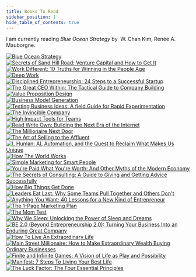 ```yaml
---
title: Books To Read
sidebar_position: 1
hide_table_of_contents: true
---
```


I am currently reading *Blue Ocean Strategy* by  W. Chan Kim, Renée A. Mauborgne.

<div class="mx-auto mt-8 grid grid-cols-1 md:grid-cols-2">
  <div class="my-2 mx-2 p-2 flex flex-col gap-2 rounded border-[#a5a5a5] max-w-45">    <div class="border-[1px]"><a href="" class="hover:underline">      <img src="https://m.media-amazon.com/images/I/91YCWH4jFdL._SL1500_.jpg" alt="Blue Ocean Strategy" class="object-cover hover:drop-shadow-lg" />      </a>    </div>  </div>
  <div class="my-2 mx-2 p-2 flex flex-col gap-2 rounded border-[#a5a5a5] max-w-45">    <div class="border-[1px]"><a href="" class="hover:underline">      <img src="https://m.media-amazon.com/images/I/712E5y5-5nL._SL1500_.jpg" alt="Secrets of Sand Hill Road: Venture Capital and How to Get It" class="object-cover hover:drop-shadow-lg" />      </a>    </div>  </div>
  <div class="my-2 mx-2 p-2 flex flex-col gap-2 rounded border-[#a5a5a5] max-w-45">    <div class="border-[1px]"><a href="" class="hover:underline">      <img src="https://m.media-amazon.com/images/I/61IVPUGbpzL._SL1500_.jpg" alt="Work Different: 10 Truths for Winning in the People Age" class="object-cover hover:drop-shadow-lg" />      </a>    </div>  </div>
  <div class="my-2 mx-2 p-2 flex flex-col gap-2 rounded border-[#a5a5a5] max-w-45">    <div class="border-[1px]"><a href="" class="hover:underline">      <img src="https://m.media-amazon.com/images/I/71nr94F1kOL._SL1500_.jpg" alt="Deep Work" class="object-cover hover:drop-shadow-lg" />      </a>    </div>  </div>
  <div class="my-2 mx-2 p-2 flex flex-col gap-2 rounded border-[#a5a5a5] max-w-45">    <div class="border-[1px]"><a href="" class="hover:underline">      <img src="https://m.media-amazon.com/images/I/41uBjDJsAAL._SX342_SY445_.jpg" alt="Disciplined Entrepreneurship: 24 Steps to a Successful Startup" class="object-cover hover:drop-shadow-lg" />      </a>    </div>  </div>
  <div class="my-2 mx-2 p-2 flex flex-col gap-2 rounded border-[#a5a5a5] max-w-45">    <div class="border-[1px]"><a href="" class="hover:underline">      <img src="https://m.media-amazon.com/images/I/61K+LNADrLL._SL1360_.jpg" alt="The Great CEO Within: The Tactical Guide to Company Building" class="object-cover hover:drop-shadow-lg" />      </a>    </div>  </div>
  <div class="my-2 mx-2 p-2 flex flex-col gap-2 rounded border-[#a5a5a5] max-w-45">    <div class="border-[1px]"><a href="" class="hover:underline">      <img src="https://m.media-amazon.com/images/I/81MOhLzbF1L._SL1500_.jpg" alt="Value Proposition Design" class="object-cover hover:drop-shadow-lg" />      </a>    </div>  </div>
  <div class="my-2 mx-2 p-2 flex flex-col gap-2 rounded border-[#a5a5a5] max-w-45">    <div class="border-[1px]"><a href="" class="hover:underline">      <img src="https://m.media-amazon.com/images/I/71erqUGX3cL._SL1425_.jpg" alt="Business Model Generation" class="object-cover hover:drop-shadow-lg" />      </a>    </div>  </div>
  <div class="my-2 mx-2 p-2 flex flex-col gap-2 rounded border-[#a5a5a5] max-w-45">    <div class="border-[1px]"><a href="" class="hover:underline">      <img src="https://m.media-amazon.com/images/I/81YG0Bpw3mL._SL1500_.jpg" alt="Testing Business Ideas: A field Guide for Rapid Experimentation" class="object-cover hover:drop-shadow-lg" />      </a>    </div>  </div>
  <div class="my-2 mx-2 p-2 flex flex-col gap-2 rounded border-[#a5a5a5] max-w-45">    <div class="border-[1px]"><a href="" class="hover:underline">      <img src="https://m.media-amazon.com/images/I/818bmb2pRxL._SL1500_.jpg" alt="The Invincible Company" class="object-cover hover:drop-shadow-lg" />      </a>    </div>  </div>
  <div class="my-2 mx-2 p-2 flex flex-col gap-2 rounded border-[#a5a5a5] max-w-45">    <div class="border-[1px]"><a href="" class="hover:underline">      <img src="https://m.media-amazon.com/images/I/81tCM1vj9nL._SL1500_.jpg" alt="High Impact Tools for Teams" class="object-cover hover:drop-shadow-lg" />      </a>    </div>  </div>
  <div class="my-2 mx-2 p-2 flex flex-col gap-2 rounded border-[#a5a5a5] max-w-45">    <div class="border-[1px]"><a href="" class="hover:underline">      <img src="https://m.media-amazon.com/images/I/716FETbKOZL._SL1500_.jpg" alt="Read Write Own: Building the Next Era of the Internet" class="object-cover hover:drop-shadow-lg" />      </a>    </div>  </div>
  <div class="my-2 mx-2 p-2 flex flex-col gap-2 rounded border-[#a5a5a5] max-w-45">    <div class="border-[1px]"><a href="" class="hover:underline">      <img src="https://m.media-amazon.com/images/I/81L9R4t40OL._SL1500_.jpg" alt="The Millionaire Next Door" class="object-cover hover:drop-shadow-lg" />      </a>    </div>  </div>
  <div class="my-2 mx-2 p-2 flex flex-col gap-2 rounded border-[#a5a5a5] max-w-45">    <div class="border-[1px]"><a href="" class="hover:underline">      <img src="https://m.media-amazon.com/images/I/61ZxQCFoa5L._SL1360_.jpg" alt="The Art of Selling to the Affluent" class="object-cover hover:drop-shadow-lg" />      </a>    </div>  </div>
  <div class="my-2 mx-2 p-2 flex flex-col gap-2 rounded border-[#a5a5a5] max-w-45">    <div class="border-[1px]"><a href="" class="hover:underline">      <img src="https://m.media-amazon.com/images/I/81O3zJAUSNS._SY466_.jpg" alt="I, Human: AI, Automation, and the Quest to Reclaim What Makes Us Unique" class="object-cover hover:drop-shadow-lg" />      </a>    </div>  </div>
  <div class="my-2 mx-2 p-2 flex flex-col gap-2 rounded border-[#a5a5a5] max-w-45">    <div class="border-[1px]"><a href="" class="hover:underline">      <img src="https://m.media-amazon.com/images/I/71zpQ4TKMsL._SL1500_.jpg" alt="How The World Works" class="object-cover hover:drop-shadow-lg" />      </a>    </div>  </div>
  <div class="my-2 mx-2 p-2 flex flex-col gap-2 rounded border-[#a5a5a5] max-w-45">    <div class="border-[1px]"><a href="" class="hover:underline">      <img src="https://m.media-amazon.com/images/I/71fgAPXytnL._SL1500_.jpg" alt="Simple Marketing for Smart People" class="object-cover hover:drop-shadow-lg" />      </a>    </div>  </div>
  <div class="my-2 mx-2 p-2 flex flex-col gap-2 rounded border-[#a5a5a5] max-w-45">    <div class="border-[1px]"><a href="" class="hover:underline">      <img src="https://m.media-amazon.com/images/I/51EtqbhQGzL._SL1000_.jpg" alt="You're Paid What You're Worth: And Other Myths of the Modern Economy" class="object-cover hover:drop-shadow-lg" />      </a>    </div>  </div>
  <div class="my-2 mx-2 p-2 flex flex-col gap-2 rounded border-[#a5a5a5] max-w-45">    <div class="border-[1px]"><a href="" class="hover:underline">      <img src="https://m.media-amazon.com/images/I/51F18C7N1AL.jpg" alt="The Secrets of Consulting: A Guide to Giving and Getting Advice Successfully" class="object-cover hover:drop-shadow-lg" />      </a>    </div>  </div>
  <div class="my-2 mx-2 p-2 flex flex-col gap-2 rounded border-[#a5a5a5] max-w-45">    <div class="border-[1px]"><a href="" class="hover:underline">      <img src="https://m.media-amazon.com/images/I/81R2kJoLgCL._SL1500_.jpg" alt="How Big Things Get Done" class="object-cover hover:drop-shadow-lg" />      </a>    </div>  </div>
  <div class="my-2 mx-2 p-2 flex flex-col gap-2 rounded border-[#a5a5a5] max-w-45">    <div class="border-[1px]"><a href="" class="hover:underline">      <img src="https://m.media-amazon.com/images/I/71WBGWgi8iL._SL1500_.jpg" alt="Leaders Eat Last: Why Some Teams Pull Together and Others Don't" class="object-cover hover:drop-shadow-lg" />      </a>    </div>  </div>
  <div class="my-2 mx-2 p-2 flex flex-col gap-2 rounded border-[#a5a5a5] max-w-45">    <div class="border-[1px]"><a href="" class="hover:underline">      <img src="https://m.media-amazon.com/images/I/61P+7owVcML._SL1200_.jpg" alt="Anything You Want: 40 Lessons for a New Kind of Entrepreneur" class="object-cover hover:drop-shadow-lg" />      </a>    </div>  </div>
  <div class="my-2 mx-2 p-2 flex flex-col gap-2 rounded border-[#a5a5a5] max-w-45">    <div class="border-[1px]"><a href="" class="hover:underline">      <img src="https://m.media-amazon.com/images/I/81eK9mA9bhL._SL1500_.jpg" alt="The 1-Page Marketing Plan" class="object-cover hover:drop-shadow-lg" />      </a>    </div>  </div>
  <div class="my-2 mx-2 p-2 flex flex-col gap-2 rounded border-[#a5a5a5] max-w-45">    <div class="border-[1px]"><a href="" class="hover:underline">      <img src="https://m.media-amazon.com/images/I/71HN4NPDhhL._SL1500_.jpg" alt="The Mom Test" class="object-cover hover:drop-shadow-lg" />      </a>    </div>  </div>
  <div class="my-2 mx-2 p-2 flex flex-col gap-2 rounded border-[#a5a5a5] max-w-45">    <div class="border-[1px]"><a href="" class="hover:underline">      <img src="https://m.media-amazon.com/images/I/71PtyHIMD0L._SL1500_.jpg" alt="Why We Sleep: Unlocking the Power of Sleep and Dreams" class="object-cover hover:drop-shadow-lg" />      </a>    </div>  </div>
  <div class="my-2 mx-2 p-2 flex flex-col gap-2 rounded border-[#a5a5a5] max-w-45">    <div class="border-[1px]"><a href="" class="hover:underline">      <img src="https://m.media-amazon.com/images/I/61mWoNfofOL._SL1500_.jpg" alt="BE 2.0 (Beyond Entrepreneurship 2.0): Turning Your Business Into an Enduring Great Company" class="object-cover hover:drop-shadow-lg" />      </a>    </div>  </div>
  <div class="my-2 mx-2 p-2 flex flex-col gap-2 rounded border-[#a5a5a5] max-w-45">    <div class="border-[1px]"><a href="" class="hover:underline">      <img src="https://m.media-amazon.com/images/I/71Vi0MCoTzL._SL1500_.jpg" alt="How To Live An Extraordinary Life" class="object-cover hover:drop-shadow-lg" />      </a>    </div>  </div>
  <div class="my-2 mx-2 p-2 flex flex-col gap-2 rounded border-[#a5a5a5] max-w-45">    <div class="border-[1px]"><a href="" class="hover:underline">      <img src="https://m.media-amazon.com/images/I/71YN2NaJQ1L._SL1500_.jpg" alt="Main Street Millionaire: How to Make Extraordinary Wealth Buying Ordinary Businesses" class="object-cover hover:drop-shadow-lg" />      </a>    </div>  </div>
  <div class="my-2 mx-2 p-2 flex flex-col gap-2 rounded border-[#a5a5a5] max-w-45">    <div class="border-[1px]"><a href="" class="hover:underline">      <img src="https://m.media-amazon.com/images/I/718XJQKpOdL._SL1500_.jpg" alt="Finite and Infinite Games: A Vision of Life as Play and Possibility" class="object-cover hover:drop-shadow-lg" />      </a>    </div>  </div>
  <div class="my-2 mx-2 p-2 flex flex-col gap-2 rounded border-[#a5a5a5] max-w-45">    <div class="border-[1px]"><a href="" class="hover:underline">      <img src="https://m.media-amazon.com/images/I/71dtfDCdTvL._SL1500_.jpg" alt="Manifest: 7 Steps To Living Your Best Life" class="object-cover hover:drop-shadow-lg" />      </a>    </div>  </div>
  <div class="my-2 mx-2 p-2 flex flex-col gap-2 rounded border-[#a5a5a5] max-w-45">    <div class="border-[1px]"><a href="" class="hover:underline">      <img src="https://m.media-amazon.com/images/I/51p4ZvoCz-L.jpg" alt="The Luck Factor: The Four Essential Principles" class="object-cover hover:drop-shadow-lg" />      </a>    </div>  </div>
</div>
